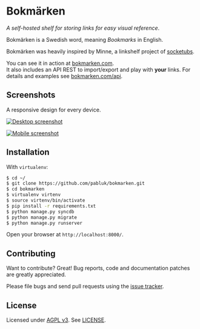 Bokmärken
=========

_A self-hosted shelf for storing links for easy visual reference_.

Bokmärken is a Swedish word, meaning _Bookmarks_ in English.

Bokmärken was heavily inspired by Minne, a linkshelf project of [socketubs](https://github.com/socketubs).

You can see it in action at [bokmarken.com](http://bokmarken.com/).  
It also includes an API REST to import/export and play with **your** links. For details and examples see [bokmarken.com/api](http://bokmarken.com/api/).


Screenshots
-----------

A responsive design for every device.

[![Desktop screenshot](http://bokmarken.com/static/screenshots/desktop-lo-res.jpg)](http://bokmarken.com/static/screenshots/desktop-hi-res.png)

[![Mobile screenshot](http://bokmarken.com/static/screenshots/mobile-lo-res.jpg)](http://bokmarken.com/static/screenshots/mobile-hi-res.png)


Installation
------------

With `virtualenv`:

```bash
$ cd ~/
$ git clone https://github.com/pabluk/bokmarken.git
$ cd bokmarken
$ virtualenv virtenv
$ source virtenv/bin/activate
$ pip install -r requirements.txt
$ python manage.py syncdb
$ python manage.py migrate
$ python manage.py runserver
```

Open your browser at `http://localhost:8000/`.


Contributing
------------

Want to contribute? Great! Bug reports, code and documentation patches are greatly appreciated.

Please file bugs and send pull requests using the [issue tracker](https://github.com/pabluk/bokmarken/issues).


License
-------

Licensed under [AGPL v3](http://www.gnu.org/licenses/agpl-3.0.txt). See [LICENSE](https://raw.github.com/pabluk/bokmarken/master/LICENSE).
